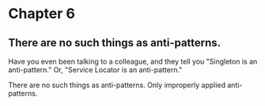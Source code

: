 # Chapter 6

## There are no such things as anti-patterns.

Have you even been talking to a colleague, and they tell you "Singleton is an anti-pattern." Or, "Service Locator is an anti-pattern."

There are no such things as anti-patterns. Only improperly applied anti-patterns.
